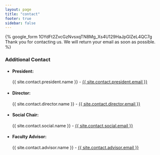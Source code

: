 ```yaml
---
layout: page
title: "contact"
footer: true
sidebar: false
---
```


<div class="grid">
  <div class="col-2-3">
    {% google_form 1OYdFt2ZvcGzNvsxqTN8Mg_Xs4U129HaJpGIZeL4QC7g Thank you for contacting us. We will return your email as soon as possible. %}
  </div>

  <aside id="more-contact" class="side col-1-3">
    <h3>Additional Contact</h3>
    <ul>
      <li><h4>President:</h4>{{ site.contact.president.name }} - <a href="mailto:{{ site.contact.president.email }}">{{ site.contact.president.email }}</a></li>
      <li><h4>Director:</h4>{{ site.contact.director.name }} - <a href="mailto:{{ site.contact.director.email }}">{{ site.contact.director.email }}</a></li>
      <li><h4>Social Chair:</h4>{{ site.contact.social.name }} - <a href="mailto:{{ site.contact.social.email }}">{{ site.contact.social.email }}</a></li>
      <li><h4>Faculty Advisor:</h4>{{ site.contact.advisor.name }} - <a href="mailto:{{ site.contact.advisor.email }}">{{ site.contact.advisor.email }}</a></li>
    </ul>
  </aside>
</div>
